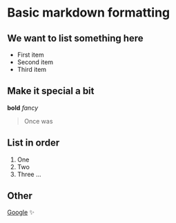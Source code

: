 # Basic markdown formatting

## We want to list something here
 - First item
 - Second item
 - Third item
## Make it special a bit
 **bold**
 *fancy*
 >Once was
## List in order
 1. One
 2. Two
 3. Three ...

## Other
 [Google](google.com)
 :sparkles:
